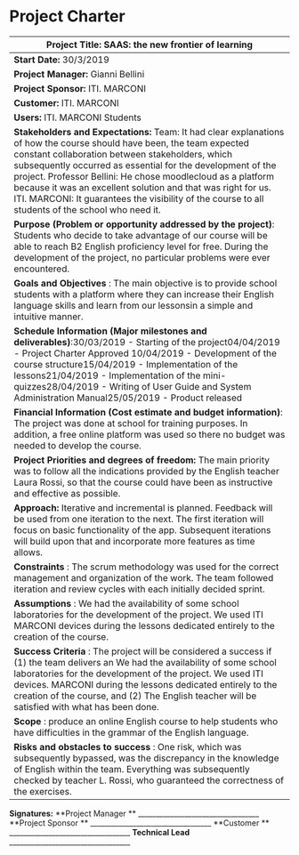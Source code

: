 # Project Charter

| **Project Title:** SAAS: the new frontier of learning |
| --- |
| **Start Date:** 30/3/2019 | **End Date:** 25/05/2019 |
| **Project Manager:** Gianni Bellini |
| **Project Sponsor:** ITI. MARCONI |
| **Customer:** ITI. MARCONI |
| **Users:** ITI. MARCONI Students |
| **Stakeholders and Expectations:** Team: It had clear explanations of how the course should have been, the team expected constant collaboration between stakeholders, which subsequently occurred as essential for the development of the project. Professor Bellini: He chose moodlecloud as a platform because it was an excellent solution and that was right for us. ITI. MARCONI: It guarantees the visibility of the course to all students of the school who need it. |
| **Purpose (Problem or opportunity addressed by the project)**: Students who decide to take advantage of our course will be able to reach B2 English proficiency level for free. During the development of the project, no particular problems were ever encountered. |
| **Goals and Objectives** : The main objective is to provide school students with a platform where they can increase their English language skills and learn from our lessonsin a simple and intuitive manner. |
| **Schedule Information (Major milestones and deliverables)**:30/03/2019 - Starting of the project04/04/2019 - Project Charter Approved 10/04/2019 - Development of the course structure15/04/2019 - Implementation of the lessons21/04/2019 - Implementation of the mini-quizzes28/04/2019 - Writing of User Guide and System Administration Manual25/05/2019 - Product released |
| **Financial Information (Cost estimate and budget information)**: The project was done at school for training purposes. In addition, a free online platform was used so there no budget was needed to develop the course. |
| **Project Priorities and degrees of freedom:** The main priority was to follow all the indications provided by the English teacher Laura Rossi, so that the course could have been as instructive and effective as possible. |
| **Approach:** Iterative and incremental is planned.  Feedback will be used from one iteration to the next.  The first iteration will focus on basic functionality of the app.  Subsequent iterations will build upon that and incorporate more features as time allows. |
| **Constraints** : The scrum methodology was used for the correct management and organization of the work. The team followed iteration and review cycles with each initially decided sprint. |
| **Assumptions** : We had the availability of some school laboratories for the development of the project. We used ITI MARCONI devices during the lessons dedicated entirely to the creation of the course.   |
| **Success Criteria** : The project will be considered a success if (1) the team delivers an We had the availability of some school laboratories for the development of the project. We used ITI devices. MARCONI during the lessons dedicated entirely to the creation of the course, and (2) The English teacher will be satisfied with what has been done. |
| **Scope** : produce an online English course to help students who have difficulties in the grammar of the English language. |
| **Risks and obstacles to success** :  One risk, which was subsequently bypassed, was the discrepancy in the knowledge of English within the team. Everything was subsequently checked by teacher L. Rossi, who guaranteed the correctness of the exercises. |
**Signatures:** 
**Project Manager ** \_\_\_\_\_\_\_\_\_\_\_\_\_\_\_\_\_\_\_\_\_\_\_\_\_\_\_\_\_\_\_\_\_\_
**Project Sponsor ** \_\_\_\_\_\_\_\_\_\_\_\_\_\_\_\_\_\_\_\_\_\_\_\_\_\_\_\_\_\_\_\_\_\_
**Customer ** \_\_\_\_\_\_\_\_\_\_\_\_\_\_\_\_\_\_\_\_\_\_\_\_\_\_\_\_\_\_\_\_\_\_
**Technical Lead** \_\_\_\_\_\_\_\_\_\_\_\_\_\_\_\_\_\_\_\_\_\_\_\_\_\_\_\_\_\_\_\_\_\_
